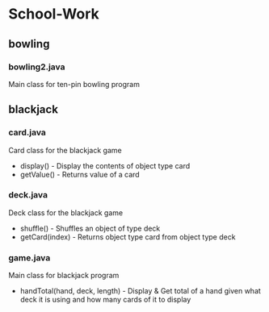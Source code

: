 # School-Work

## bowling
### bowling2.java
Main class for ten-pin bowling program 



## blackjack
### card.java
Card class for the blackjack game
- display() - Display the contents of object type card
- getValue() - Returns value of a card


### deck.java
Deck class for the blackjack game 
- shuffle() - Shuffles an object of type deck
- getCard(index) - Returns object type card from object type deck 


### game.java
Main class for blackjack program 
- handTotal(hand, deck, length) - Display & Get total of a hand given what deck it is using and how many cards of it to display 
